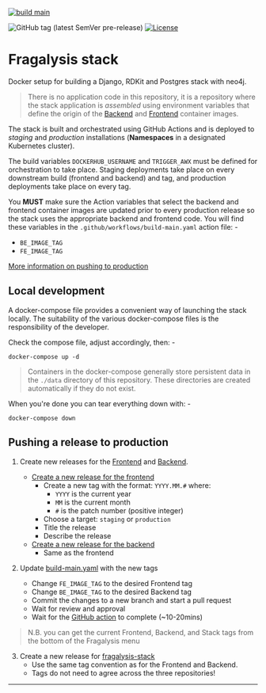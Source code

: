 [![build main](https://github.com/xchem/fragalysis-stack/actions/workflows/build-main.yaml/badge.svg)](https://github.com/xchem/fragalysis-stack/actions/workflows/build-main.yaml)

![GitHub tag (latest SemVer pre-release)](https://img.shields.io/github/v/tag/xchem/fragalysis-stack)
[![License](http://img.shields.io/badge/license-Apache%202.0-blue.svg?style=flat)](https://github.com/xchem/fragalysis-stack/blob/master/LICENSE.txt)

# Fragalysis stack

Docker setup for building a Django, RDKit and Postgres stack with neo4j.

>   There is no application code in this repository, it is a repository where the
    stack application is *assembled* using environment variables that define the
    origin of the [Backend] and [Frontend] container images.

The stack is built and orchestrated using GitHub Actions and is deployed
to *staging* and *production* installations (**Namespaces** in a designated
Kubernetes cluster).

The build variables `DOCKERHUB_USERNAME` and `TRIGGER_AWX` must be defined
for orchestration to take place. Staging deployments take place on every downstream
build (frontend and backend) and tag, and production deployments take place on every tag.

You **MUST** make sure the Action variables that select the backend and frontend
container images are updated prior to every production release so the stack
uses the appropriate backend and frontend code. You will find these variables
in the `.github/workflows/build-main.yaml` action file: -

- `BE_IMAGE_TAG`
- `FE_IMAGE_TAG`

[More information on pushing to production](README.md#pushing-a-release-to-production)

## Local development

A docker-compose file provides a convenient way of launching the stack locally.
The suitability of the various docker-compose files is the responsibility of
the developer.

Check the compose file, adjust accordingly, then: -

    docker-compose up -d

>   Containers in the docker-compose generally store persistent data in
    the `./data` directory of this repository. These directories
    are created automatically if they do not exist.

When you're done you can tear everything down with: -

    docker-compose down

## Pushing a release to production

1. Create new releases for the [Frontend] and [Backend].

    * [Create a new release for the frontend](https://github.com/xchem/fragalysis-frontend/releases/new)
        * Create a new tag with the format: `YYYY.MM.#` where:
            * `YYYY` is the current year
            * `MM` is the current month
            * `#` is the patch number (positive integer)
        * Choose a target: `staging` or `production`
        * Title the release
        * Describe the release
    * [Create a new release for the backend](https://github.com/xchem/fragalysis-backend/releases/new)
        * Same as the frontend

 2. Update [build-main.yaml](.github/workflows/build-main.yaml) with the new tags
    * Change `FE_IMAGE_TAG` to the desired Frontend tag
    * Change `BE_IMAGE_TAG` to the desired Backend tag
    * Commit the changes to a new branch and start a pull request
    * Wait for review and approval
    * Wait for the [GitHub action](https://github.com/xchem/fragalysis-stack/actions) to complete (~10-20mins)

> N.B. you can get the current Frontend, Backend, and Stack tags from the bottom of the Fragalysis menu

3. Create a new release for [fragalysis-stack](https://github.com/xchem/fragalysis-stack/releases/new)
   * Use the same tag convention as for the Frontend and Backend.
   * Tags do not need to agree across the three repositories!

---

[backend]: https://github.com/xchem/fragalysis-backend
[frontend]: https://github.com/xchem/fragalysis-frontend
